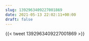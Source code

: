 ```yaml
---
slug: 1392963409227001869
date: 2021-05-13 22:02:11+00:00
draft: false
---
```


{{< tweet 1392963409227001869 >}}
